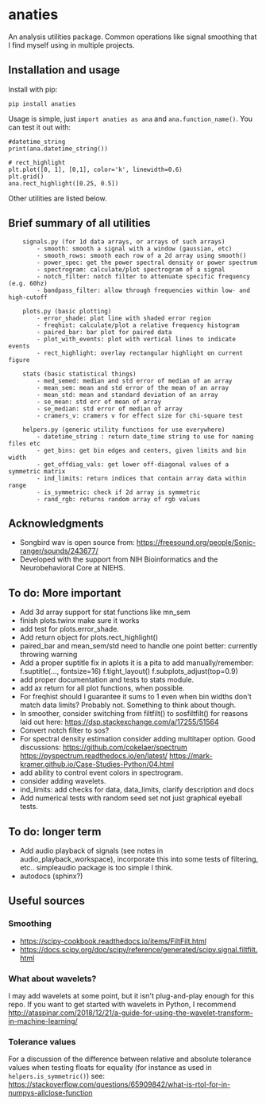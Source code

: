 # anaties
An analysis utilities package. Common operations like signal smoothing that I find myself using in multiple projects.


## Installation and usage
Install with pip:

    pip install anaties

Usage is simple, just `import anaties as ana` and `ana.function_name()`. You can test it out with:

    #datetime_string
    print(ana.datetime_string())

    # rect_highlight
    plt.plot([0, 1], [0,1], color='k', linewidth=0.6)
    plt.grid()
    ana.rect_highlight([0.25, 0.5])

Other utilities are listed below.

## Brief summary of all utilities  

        signals.py (for 1d data arrays, or arrays of such arrays)
            - smooth: smooth a signal with a window (gaussian, etc)
            - smooth_rows: smooth each row of a 2d array using smooth()
            - power_spec: get the power spectral density or power spectrum
            - spectrogram: calculate/plot spectrogram of a signal
            - notch_filter: notch filter to attenuate specific frequency (e.g. 60hz)
            - bandpass_filter: allow through frequencies within low- and high-cutoff

        plots.py (basic plotting)
            - error_shade: plot line with shaded error region
            - freqhist: calculate/plot a relative frequency histogram
            - paired_bar: bar plot for paired data
            - plot_with_events: plot with vertical lines to indicate events
            - rect_highlight: overlay rectangular highlight on current figure

        stats (basic statistical things)
            - med_semed: median and std error of median of an array
            - mean_sem: mean and std error of the mean of an array
            - mean_std: mean and standard deviation of an array
            - se_mean: std err of mean of array
            - se_median: std error of median of array
            - cramers_v: cramers v for effect size for chi-square test

        helpers.py (generic utility functions for use everywhere)
            - datetime_string : return date_time string to use for naming files etc
            - get_bins: get bin edges and centers, given limits and bin width
            - get_offdiag_vals: get lower off-diagonal values of a symmetric matrix
            - ind_limits: return indices that contain array data within range
            - is_symmetric: check if 2d array is symmetric
            - rand_rgb: returns random array of rgb values

## Acknowledgments
- Songbird wav is open source from: https://freesound.org/people/Sonic-ranger/sounds/243677/
- Developed with the support from NIH Bioinformatics and the Neurobehavioral Core at NIEHS.

## To do: More important
- Add 3d array support for stat functions like mn_sem
- finish plots.twinx make sure it works
- add test for plots.error_shade.
- Add return object for plots.rect_highlight()
- paired_bar and mean_sem/std need to handle one point better: currently throwing warning
- Add a proper suptitle fix in aplots it is a pita to add manually/remember:
      f.suptitle(..., fontsize=16)
      f.tight_layout()
      f.subplots_adjust(top=0.9)
- add proper documentation and tests to stats module.
- add ax return for all plot functions, when possible.
- For freqhist should I guarantee it sums to 1 even when bin widths don't match data limits? Probably not. Something to think about though.
- In smoother, consider switching from filtfilt() to sosfiltfilt() for reasons laid out here: https://dsp.stackexchange.com/a/17255/51564
- Convert notch filter to sos?
- For spectral density estimation consider adding multitaper option. Good discussions:
https://github.com/cokelaer/spectrum
https://pyspectrum.readthedocs.io/en/latest/
https://mark-kramer.github.io/Case-Studies-Python/04.html
- add ability to control event colors in spectrogram.
- consider adding wavelets.
- ind_limits: add checks for data, data_limits, clarify description and docs
- Add numerical tests with random seed set not just graphical eyeball tests.
## To do: longer term
- Add audio playback of signals (see notes in audio_playback_workspace), incorporate this into some tests of filtering, etc.. simpleaudio package is too simple I think.
- autodocs (sphinx?)

## Useful sources
### Smoothing
- https://scipy-cookbook.readthedocs.io/items/FiltFilt.html
- https://docs.scipy.org/doc/scipy/reference/generated/scipy.signal.filtfilt.html

### What about wavelets?
I may add wavelets at some point, but it isn't plug-and-play enough for this repo. If you want to get started with wavelets in Python, I recommend http://ataspinar.com/2018/12/21/a-guide-for-using-the-wavelet-transform-in-machine-learning/

### Tolerance values
For a discussion of the difference between relative and absolute tolerance values when testing floats for equality (for instance as used in `helpers.is_symmetric()`) see:
 https://stackoverflow.com/questions/65909842/what-is-rtol-for-in-numpys-allclose-function
